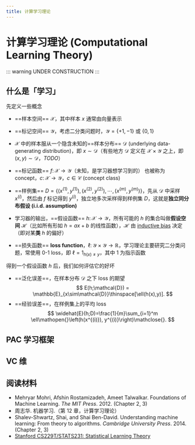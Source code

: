 ```yaml
---
title: 计算学习理论
---
```


# 计算学习理论 (Computational Learning Theory)

<link rel="stylesheet" href="/notes/katex@0.13.9.min.css">

::: warning
UNDER CONSTRUCTION
:::

## 什么是「学习」

先定义一些概念

- ==样本空间== $\mathcal{X}$，其中样本 $x$ 通常由向量表示

- ==标记空间== $\mathcal{Y}$，考虑二分类问题时，$\mathcal{Y} = \lbrace+1,-1\rbrace$ 或 $\lbrace0,1\rbrace$

- $\mathcal{X}$ 中的样本服从一个隐含未知的==样本分布== $\mathcal{D}$ (underlying data-generating distribution)，即 $x\sim\mathcal{D}$（有些地方 $\mathcal{D}$ 定义在 $\mathcal{X}\times\mathcal{Y}$ 之上，即 $(x,y)\sim\mathcal{D}$，*TODO*）

- ==标记函数== $f\colon\mathcal{X}\to\mathcal{Y}$（未知，是学习器想学习到的）
  也被称为 concept，$c\colon\mathcal{X}\to\mathcal{Y}$，$c\in\mathcal{C}$ (concept class)

- ==样例集== $D=\lbrace(x^{(1)},y^{(1)}),(x^{(2)},y^{(2)}),\cdots,(x^{(m)},y^{(m)})\rbrace$，先从 $\mathcal{D}$ 中采样 $x^{(i)}$，然后由 $f$ 标记得到 $y^{(i)}$，独立地多次采样得到样例集 $D$，这就是**独立同分布假设 (i.i.d. assumption)**

- 学习器的输出，==假设函数== $h\colon\mathcal{X}\to\mathcal{Y}$，所有可能的 $h$ 的集合叫做**假设空间** $\mathcal{H}$（比如所有形如 $h=ax+b$ 的线性函数），$\mathcal{H}$ 由 [inductive bias](https://en.wikipedia.org/wiki/Inductive_bias) 决定（即对某**类** $h$ 的偏好）

- ==损失函数== **loss function**，$\ell\colon\mathcal{Y}\times\mathcal{Y}\to\mathbb{R}$，学习理论主要研究二分类问题，常使用 0-1 loss，即 $\ell=1_{h(x) \neq y}$，其中 $1$ 为指示函数

得到一个假设函数 $h$ 后，我们如何评估它的好坏

- ==泛化误差==，在样本分布 $\mathcal{D}$ 之下 loss 的期望
  $$ E(h;\mathcal{D}) = \mathbb{E}_{x\sim\mathcal{D}}\thinspace[\ell(h(x),y)]. $$
- ==经验误差==，在样例集上的平均 loss
  $$ \widehat{E}(h;D)=\frac{1}{m}\sum_{i=1}^m \ell\mathopen{}\left(h(x^{(i)}), y^{(i)}\right)\mathclose{}. $$

## PAC 学习框架

## VC 维

## 阅读材料

- Mehryar Mohri, Afshin Rostamizadeh, Ameet Talwalkar. Foundations of Machine Learning. *The MIT Press*. 2012. (Chapter 2, 3)
- 周志华. 机器学习.（第 12 章，计算学习理论）
- Shalev-Shwartz, Shai, and Shai Ben-David. Understanding machine learning: From theory to algorithms. *Cambridge University Press*. 2014. (Chapter 2, 3)
- [Stanford CS229T/STATS231: Statistical Learning Theory](https://web.stanford.edu/class/cs229t/)
